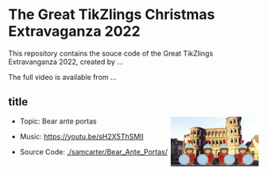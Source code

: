 # The Great TikZlings Christmas Extravaganza 2022

This repository contains the souce code of the Great TikZlings Extravanganza 2022, created by ...

The full video is available from ...

## title

<img align="right" src="./samcarter/Bear_Ante_Portas/Bear_Ante_Portas.png" height="100">

- Topic: Bear ante portas

- Music: https://youtu.be/sH2X5ThSMlI

- Source Code: [./samcarter/Bear_Ante_Portas/](https://github.com/samcarter/Extravaganza2021/tree/master/samcarter/Bear_Ante_Portas)
